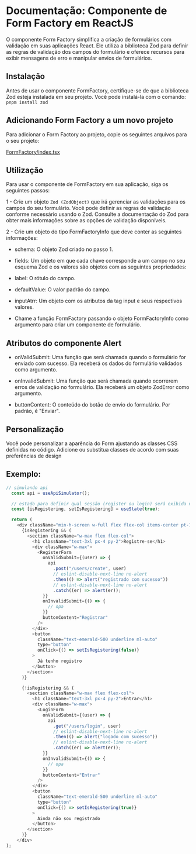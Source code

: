 # Documentação: Componente de Form Factory em ReactJS

O componente Form Factory simplifica a criação de formulários com validação em suas aplicações React. Ele utiliza a biblioteca Zod para definir as regras de validação dos campos do formulário e oferece recursos para exibir mensagens de erro e manipular envios de formulários.

## Instalação

Antes de usar o componente FormFactory, certifique-se de que a biblioteca Zod esteja instalada em seu projeto. Você pode instalá-la com o comando: `pnpm install zod`

## Adicionando Form Factory a um novo projeto

Para adicionar o Form Factory ao projeto, copie os seguintes arquivos para o seu projeto:

[FormFactory/index.tsx](https://github.com/StructCE/our-react-components/blob/main/src/components/FormFactory/index.tsx)


## Utilização 

Para usar o componente de FormFactory em sua aplicação, siga os seguintes passos:

1 - Crie um objeto `Zod (ZodObject)` que irá gerenciar as validações para os campos do seu formulário. Você pode definir as regras de validação conforme necessário usando o Zod. Consulte a documentação do Zod para obter mais informações sobre as opções de validação disponíveis.

2 - Crie um objeto do tipo FormFactoryInfo que deve conter as seguintes informações:

- schema: O objeto Zod criado no passo 1.

- fields: Um objeto em que cada chave corresponde a um campo no seu esquema Zod e os valores são objetos com as seguintes propriedades:

- label: O rótulo do campo.

- defaultValue: O valor padrão do campo.

- inputAtrr: Um objeto com os atributos da tag input e seus respectivos valores.

- Chame a função FormFactory passando o objeto FormFactoryInfo como argumento para criar um componente de formulário.


## Atributos do componente Alert

- onValidSubmit: Uma função que será chamada quando o formulário for enviado com sucesso. Ela receberá os dados do formulário validados como argumento.

- onInvalidSubmit: Uma função que será chamada quando ocorrerem erros de validação no formulário. Ela receberá um objeto ZodError como argumento.

- buttonContent: O conteúdo do botão de envio do formulário. Por padrão, é "Enviar".

## Personalização

Você pode personalizar a aparência do Form ajustando as classes CSS definidas no código. Adicione ou substitua classes de acordo com suas preferências de design
## Exemplo:

```js
// simulando api
  const api = useApiSimulator();

  // estado para definir qual sessão (register ou login) será exibida na página
  const [isRegistering, setIsRegistering] = useState(true);

  return (
    <div className="min-h-screen w-full flex flex-col items-center pt-10 bg-zinc-800 text-white">
      {isRegistering && (
        <section className="w-max flex flex-col">
          <h1 className="text-3xl px-4 py-2">Registre-se</h1>
          <div className="w-max">
            <RegisterForm
              onValidSubmit={(user) => {
                api
                  .post("/users/create", user)
                  // eslint-disable-next-line no-alert
                  .then(() => alert("registrado com sucesso"))
                  // eslint-disable-next-line no-alert
                  .catch((er) => alert(er));
              }}
              onInvalidSubmit={() => {
                // opa
              }}
              buttonContent="Registrar"
            />
          </div>
          <button
            className="text-emerald-500 underline ml-auto"
            type="button"
            onClick={() => setIsRegistering(false)}
          >
            Já tenho registro
          </button>
        </section>
      )}

      {!isRegistering && (
        <section className="w-max flex flex-col">
          <h1 className="text-3xl px-4 py-2">Entrar</h1>
          <div className="w-max">
            <LoginForm
              onValidSubmit={(user) => {
                api
                  .get("/users/login", user)
                  // eslint-disable-next-line no-alert
                  .then(() => alert("logado com sucesso"))
                  // eslint-disable-next-line no-alert
                  .catch((er) => alert(er));
              }}
              onInvalidSubmit={() => {
                // opa
              }}
              buttonContent="Entrar"
            />
          </div>
          <button
            className="text-emerald-500 underline ml-auto"
            type="button"
            onClick={() => setIsRegistering(true)}
          >
            Ainda não sou registrado
          </button>
        </section>
      )}
    </div>
);
```

